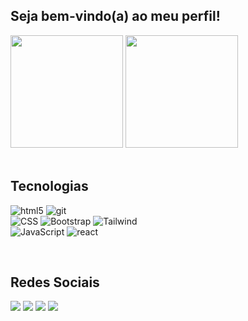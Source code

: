 ## Seja bem-vindo(a) ao meu perfil!

<div>
<img height="180em" src="https://github-readme-stats.vercel.app/api?username=Kaue-Dev&show_icons=true&theme=omni"/> 
<img height="180em" src="https://github-readme-stats.vercel.app/api/top-langs/?username=Kaue-Dev&layout=compact&theme=omni"/>
</div>

<br>

## Tecnologias
![html5](https://img.shields.io/badge/HTML5-E34F26?style=for-the-badge&logo=html5&logoColor=white)
![git](https://img.shields.io/badge/Git-E34F26?style=for-the-badge&logo=git&logoColor=white)
<br>
![CSS](https://img.shields.io/badge/CSS-239120?&style=for-the-badge&logo=css3&logoColor=white&color=blue)
![Bootstrap](https://img.shields.io/badge/Bootstrap-563D7C?style=for-the-badge&logo=bootstrap&logoColor=white)
![Tailwind](https://img.shields.io/badge/Tailwind_CSS-38B2AC?style=for-the-badge&logo=tailwind-css&logoColor=white)
<br>
![JavaScript](https://img.shields.io/badge/JavaScript-F7DF1E?style=for-the-badge&logo=javascript&logoColor=black)
![react](https://img.shields.io/badge/React-20232A?style=for-the-badge&logo=react&logoColor=61DAFB)

<br>
 
## Redes Sociais
<div>
  <a href="https://twitter.com/s1mpleey" target="_blank"><img src="https://img.shields.io/badge/Twitter-00ACEE?style=for-the-badge&logo=twitter&logoColor=white" target="_blank"></a>
  <a href="https://instagram.com/kauesim" target="_blank"><img src="https://img.shields.io/badge/-Instagram-%23E4405F?style=for-the-badge&logo=instagram&logoColor=white" target="_blank"></a> 
  <a href="https://www.linkedin.com/in/kauedev" target="_blank"><img src="https://img.shields.io/badge/-LinkedIn-%230077B5?style=for-the-badge&logo=linkedin&logoColor=white" target="_blank"></a> 
  <a href="https://steamcommunity.com/id/s1mpley11/" target="_blank"><img src="https://img.shields.io/badge/Steam-000000?style=for-the-badge&logo=steam&logoColor=white" target="_blank"></a>
</div>
